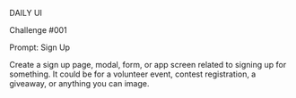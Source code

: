 DAILY UI

Challenge #001

Prompt: Sign Up

Create a sign up page, modal, form, or app screen related to signing up for something. 
It could be for a volunteer event, contest registration, a giveaway, or anything you can image.

